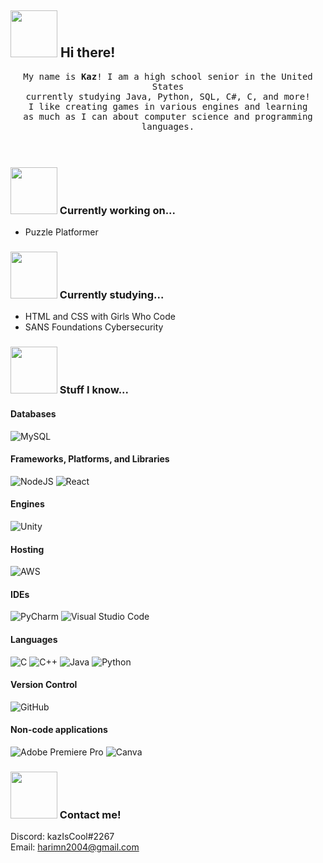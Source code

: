 ## <img src=https://user-images.githubusercontent.com/101679632/158600425-4835c645-6d2e-4d7a-b8d2-828cc9320ff5.gif width=75px/> Hi there! 

<p align="center" >
  <samp>
    My name is <b>Kaz</b>! I am a high school senior in the United States 
  <br/> currently studying Java, Python, SQL, C#, C, and more! 
    <br/> I like creating games in various engines and learning
      <br/>
as much as I can about computer science and programming languages.
  </samp>
  <br/>
  <br/>
  <br/>
</p>

### <img src=https://user-images.githubusercontent.com/101679632/158602240-f4b4a886-40f1-4c83-8cec-5fb8e15badbf.gif width=75px/> Currently working on...
- Puzzle Platformer

### <img src=https://user-images.githubusercontent.com/101679632/158604328-a62e2767-3de6-4ffe-8b95-7055718b6243.gif width=75px/> Currently studying...
- HTML and CSS with Girls Who Code
- SANS Foundations Cybersecurity

### <img src=https://user-images.githubusercontent.com/101679632/158604932-2d4da882-7a0e-4bfd-8468-8fd7eb022f8a.gif width=75px/> Stuff I know...

#### Databases
![MySQL](https://img.shields.io/badge/mysql-%2300f.svg?style=for-the-badge&logo=mysql&logoColor=white)

#### Frameworks, Platforms, and Libraries
![NodeJS](https://img.shields.io/badge/node.js-6DA55F?style=for-the-badge&logo=node.js&logoColor=white)
![React](https://img.shields.io/badge/react-%2320232a.svg?style=for-the-badge&logo=react&logoColor=%2361DAFB)

#### Engines
![Unity](https://img.shields.io/badge/unity-%23000000.svg?style=for-the-badge&logo=unity&logoColor=white)

#### Hosting
![AWS](https://img.shields.io/badge/AWS-%23FF9900.svg?style=for-the-badge&logo=amazon-aws&logoColor=white)

#### IDEs
![PyCharm](https://img.shields.io/badge/pycharm-143?style=for-the-badge&logo=pycharm&logoColor=black&color=black&labelColor=green)
![Visual Studio Code](https://img.shields.io/badge/Visual%20Studio%20Code-0078d7.svg?style=for-the-badge&logo=visual-studio-code&logoColor=white)

#### Languages
![C](https://img.shields.io/badge/c-%2300599C.svg?style=for-the-badge&logo=c&logoColor=white)
![C++](https://img.shields.io/badge/c++-%2300599C.svg?style=for-the-badge&logo=c%2B%2B&logoColor=white)
![Java](https://img.shields.io/badge/java-%23ED8B00.svg?style=for-the-badge&logo=java&logoColor=white)
![Python](https://img.shields.io/badge/python-3670A0?style=for-the-badge&logo=python&logoColor=ffdd54)

#### Version Control
![GitHub](https://img.shields.io/badge/github-%23121011.svg?style=for-the-badge&logo=github&logoColor=white)

#### Non-code applications
![Adobe Premiere Pro](https://img.shields.io/badge/Adobe%20Premiere%20Pro-9999FF.svg?style=for-the-badge&logo=Adobe%20Premiere%20Pro&logoColor=white)
![Canva](https://img.shields.io/badge/Canva-%2300C4CC.svg?style=for-the-badge&logo=Canva&logoColor=white)

### <img src=https://user-images.githubusercontent.com/101679632/158604048-f7c56481-76a4-4c7a-a73a-fdd4f4728798.gif width=75px/> Contact me!
Discord: kazIsCool#2267
  <br/>Email: harimn2004@gmail.com






